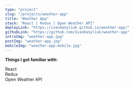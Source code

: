 ```yaml
---
type: "project"
slug: "/projects/weather-app"
title: "Weather App"
stack: "React | Redux | Open Weather API"
deployLink: "https://ivandanyliuk.github.io/weather-app/"
githubLink: "https://github.com/IvanDanyliuk/weather-app"
introImg: "weather-app.jpg"
postImg: "weather-app.jpg"
mobileImg: "weather-app-mobile.jpg"
---
```


<b>Things I got familiar with:</b>
<div>React</div>
<div>Redux</div>
<div>Open Weather API</div>